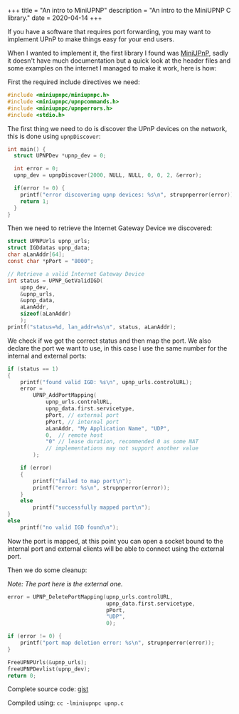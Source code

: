 +++
title = "An intro to MiniUPNP"
description = "An intro to the MiniUPNP C library."
date = 2020-04-14
+++

If you have a software that requires port forwarding, you may want to implement UPnP to make things easy for your end users.

When I wanted to implement it, the first library I found was [MiniUPnP](http://miniupnp.free.fr/files/), sadly it doesn't have  much documentation but a quick look at the header files and some examples on the internet I managed to make it work, here is how:

First the required include directives we need:

```c
#include <miniupnpc/miniupnpc.h>
#include <miniupnpc/upnpcommands.h>
#include <miniupnpc/upnperrors.h>
#include <stdio.h>
```

The first thing we need to do is discover the UPnP devices on the network, this is done using `upnpDiscover`:

```c
int main() {
  struct UPNPDev *upnp_dev = 0;

  int error = 0;
  upnp_dev = upnpDiscover(2000, NULL, NULL, 0, 0, 2, &error);

  if(error != 0) {
    printf("error discovering upnp devices: %s\n", strupnperror(error));
    return 1;
  }
}
```

Then we need to retrieve the Internet Gateway Device we discovered:

```c
struct UPNPUrls upnp_urls;
struct IGDdatas upnp_data;
char aLanAddr[64];
const char *pPort = "8000";

// Retrieve a valid Internet Gateway Device
int status = UPNP_GetValidIGD(
    upnp_dev,
    &upnp_urls,
    &upnp_data,
    aLanAddr,
    sizeof(aLanAddr)
    );
printf("status=%d, lan_addr=%s\n", status, aLanAddr);
```

We check if we got the correct status and then map the port.
We also declare the port we want to use, in this case I use the same number for the internal and external ports:

```c
if (status == 1)
{
    printf("found valid IGD: %s\n", upnp_urls.controlURL);
    error =
        UPNP_AddPortMapping(
            upnp_urls.controlURL,
            upnp_data.first.servicetype,
            pPort, // external port
            pPort, // internal port
            aLanAddr, "My Application Name", "UDP",
            0,  // remote host
            "0" // lease duration, recommended 0 as some NAT
            // implementations may not support another value
        );

    if (error)
    {
        printf("failed to map port\n");
        printf("error: %s\n", strupnperror(error));
    }
    else
        printf("successfully mapped port\n");
}
else
    printf("no valid IGD found\n");
```

Now the port is mapped, at this point you can open a socket bound to the internal port and external clients will be able to connect using the external port.

Then we do some cleanup:

*Note: The port here is the external one.*

```c
error = UPNP_DeletePortMapping(upnp_urls.controlURL,
                               upnp_data.first.servicetype,
                               pPort,
                               "UDP",
                               0);

if (error != 0) {
    printf("port map deletion error: %s\n", strupnperror(error));
}

FreeUPNPUrls(&upnp_urls);
freeUPNPDevlist(upnp_dev);
return 0;
```

Complete source code: [gist](https://gist.github.com/edg-l/98241d2ef929661f0bb20136ebda16cd)

Compiled using: `cc -lminiupnpc upnp.c`